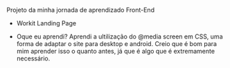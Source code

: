 Projeto da minha jornada de aprendizado Front-End

- Workit Landing Page


- Oque eu aprendi?
Aprendi a ultilização do @media screen em CSS, uma forma de adaptar o site para desktop e android. Creio que é bom para mim aprender isso o quanto antes, já que é algo que é extremamente necessário.